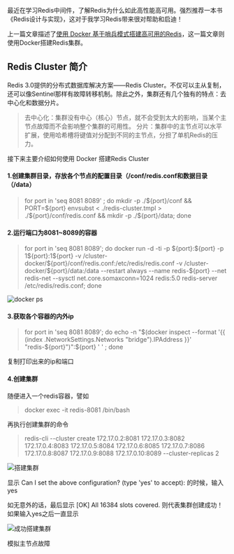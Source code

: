 最近在学习Redis中间件，了解Redis为什么如此高性能高可用。强烈推荐一本书《Redis设计与实现》，这对于我学习Redis带来很对帮助和启迪！

上一篇文章描述了[使用 Docker 基于哨兵模式搭建高可用的Redis](https://www.jianshu.com/p/91f87c2a2c61)，这一篇文章则使用Docker搭建Redis集群。

## Redis Cluster 简介

Redis 3.0提供的分布式数据库解决方案——Redis Cluster。不仅可以主从复制，还可以像Sentinel那样有故障转移机制。除此之外，集群还有几个独有的特点：去中心化和数据分片。

>去中心化：集群没有中心（核心）节点，就不会受到太大的影响，当某个主节点故障而不会影响整个集群的可用性。
分片：集群中的主节点可以水平扩展，使用哈希槽将键值对分配到不同的主节点，分担了单机Redis的压力。

接下来主要介绍如何使用 Docker 搭建Redis Cluster

#### 1.创建集群目录，存放各个节点的配置目录（/conf/redis.conf和数据目录（/data）

>for port in 'seq 8081 8089' ; do mkdir -p ./\${port}/conf && PORT=\${port} envsubst < ./redis-cluster.tmpl > ./\${port}/conf/redis.conf  && mkdir -p ./\${port}/data; done

#### 2.运行端口为8081~8089的容器

>for port in 'seq 8081 8089'; do docker run -d -ti -p \${port}:\${port} -p 1\${port}:1\${port} -v /cluster-docker/\${port}/conf/redis.conf:/etc/redis/redis.conf -v /cluster-docker/\${port}/data:/data --restart always --name redis-\${port} --net redis-net --sysctl net.core.somaxconn=1024 redis:5.0 redis-server /etc/redis/redis.conf; done

![docker ps ](https://raw.githubusercontent.com/MuggleLee/PicGo/master/Redis%E5%9B%BE/%E9%9B%86%E7%BE%A4/docker%20ps.jpg)

#### 3.获取各个容器的内外ip

>for port in 'seq 8081 8089'; do echo -n "\$(docker inspect --format '{{ (index .NetworkSettings.Networks "bridge").IPAddress }}' "redis-\${port}")":\${port} ' ' ; done

复制打印出来的ip和端口

#### 4.创建集群

随便进入一个redis容器，譬如
>docker exec -it redis-8081 /bin/bash

再执行创建集群的命令
> redis-cli --cluster create 172.17.0.2:8081  172.17.0.3:8082  172.17.0.4:8083  172.17.0.5:8084  172.17.0.6:8085  172.17.0.7:8086  172.17.0.8:8087  172.17.0.9:8088  172.17.0.10:8089 --cluster-replicas 2

![搭建集群](https://raw.githubusercontent.com/MuggleLee/PicGo/master/Redis图/集群/搭建集群.jpg)

显示 Can I set the above configuration? (type 'yes' to accept): 的时候，输入yes

如无意外的话，最后显示 [OK] All 16384 slots covered. 则代表集群创建成功！如果输入yes之后一直显示

![成功搭建集群](https://raw.githubusercontent.com/MuggleLee/PicGo/master/Redis%E5%9B%BE/%E9%9B%86%E7%BE%A4/%E6%88%90%E5%8A%9F%E6%90%AD%E5%BB%BA%E9%9B%86%E7%BE%A4.jpg)


模拟主节点故障



